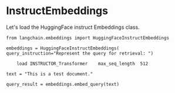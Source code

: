 InstructEmbeddings
==================

Let's load the HuggingFace instruct Embeddings class.

    from langchain.embeddings import HuggingFaceInstructEmbeddings

    embeddings = HuggingFaceInstructEmbeddings(    query_instruction="Represent the query for retrieval: ")

        load INSTRUCTOR_Transformer    max_seq_length  512

    text = "This is a test document."

    query_result = embeddings.embed_query(text)